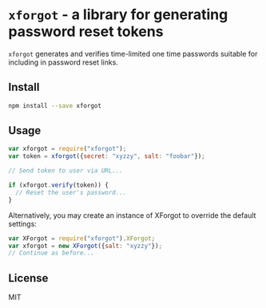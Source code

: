 # `xforgot` - a library for generating password reset tokens

`xforgot` generates and verifies time-limited one time passwords suitable for
including in password reset links.

## Install

```sh
npm install --save xforgot
```

## Usage

```js
var xforgot = require("xforgot");
var token = xforgot({secret: "xyzzy", salt: "foobar"});

// Send token to user via URL...

if (xforgot.verify(token)) {
  // Reset the user's password...
}
```

Alternatively, you may create an instance of XForgot to override the default
settings:

```js
var XForgot = require("xforgot").XForgot;
var xforgot = new XForgot({salt: "xyzzy"});
// Continue as before...
```

## License

MIT
